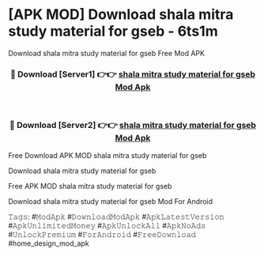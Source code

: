 # [APK MOD] Download  shala mitra study material for gseb - 6ts1m
Download shala mitra study material for gseb Free Mod APK

<div align="center">
<h3>🔴 Download [Server1] 👉👉 <a href="https://apk-comot.site?title=shala_mitra_study_material_for_gseb">shala mitra study material for gseb Mod Apk</a></h3><br>

<h3>🔴 Download [Server2] 👉👉 <a href="https://apk-comot.site?title=shala_mitra_study_material_for_gseb">shala mitra study material for gseb Mod Apk</a></h3>
</div>


Free Download APK MOD shala mitra study material for gseb

Download shala mitra study material for gseb 

Free APK MOD shala mitra study material for gseb 

Download shala mitra study material for gseb Mod For Android

𝚃𝚊𝚐𝚜: #𝙼𝚘𝚍𝙰𝚙𝚔 #𝙳𝚘𝚠𝚗𝚕𝚘𝚊𝚍𝙼𝚘𝚍𝙰𝚙𝚔 #𝙰𝚙𝚔𝙻𝚊𝚝𝚎𝚜𝚝𝚅𝚎𝚛𝚜𝚒𝚘𝚗 #𝙰𝚙𝚔𝚄𝚗𝚕𝚒𝚖𝚒𝚝𝚎𝚍𝙼𝚘𝚗𝚎𝚢 #𝙰𝚙𝚔𝚄𝚗𝚕𝚘𝚌𝚔𝙰𝚕𝚕 #𝙰𝚙𝚔𝙽𝚘𝙰𝚍𝚜 #𝚄𝚗𝚕𝚘𝚌𝚔𝙿𝚛𝚎𝚖𝚒𝚞𝚖 #𝙵𝚘𝚛𝙰𝚗𝚍𝚛𝚘𝚒𝚍 #𝙵𝚛𝚎𝚎𝙳𝚘𝚠𝚗𝚕𝚘𝚊𝚍 #home_design_mod_apk